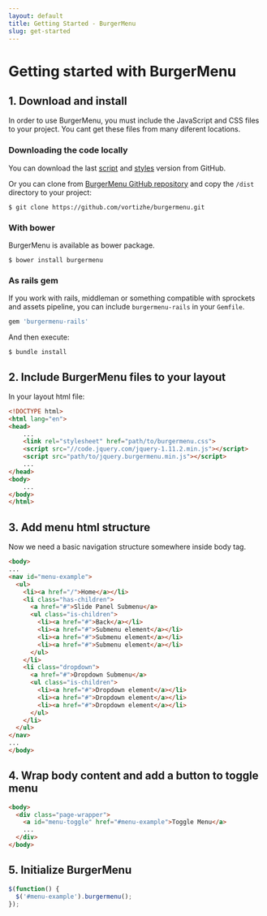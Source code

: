 ```yaml
---
layout: default
title: Getting Started - BurgerMenu
slug: get-started
---
```


# Getting started with BurgerMenu

## 1. Download and install

In order to use BurgerMenu, you must include the JavaScript and CSS files to your project. You cant get these files from many diferent locations.

### Downloading the code locally

You can download the last [script](https://raw.githubusercontent.com/vortizhe/burgermenu/master/dist/jquery.burgermenu.min.js) and [styles](https://raw.githubusercontent.com/vortizhe/burgermenu/master/dist/burgermenu.css) version from GitHub.

Or you can clone from [BurgerMenu GitHub repository](https://github.com/vortizhe/burgermenu) and copy the `/dist` directory to your project:

```
$ git clone https://github.com/vortizhe/burgermenu.git
```

### With bower

BurgerMenu is available as bower package.

```
$ bower install burgermenu
```

### As rails gem

If you work with rails, middleman or something compatible with sprockets and assets pipeline, you can include `burgermenu-rails` in your `Gemfile`.

```ruby
gem 'burgermenu-rails'
```

And then execute:

```
$ bundle install
```


## 2. Include BurgerMenu files to your layout

In your layout html file:

```html
<!DOCTYPE html>
<html lang="en">
<head>
    ...
    <link rel="stylesheet" href="path/to/burgermenu.css">
    <script src="//code.jquery.com/jquery-1.11.2.min.js"></script>
    <script src="path/to/jquery.burgermenu.min.js"></script>
    ...
</head>
<body>
    ...
</body>
</html> 
```

## 3. Add menu html structure

Now we need a basic navigation structure somewhere inside body tag.

```html
<body>
...
<nav id="menu-example">
  <ul>
    <li><a href="/">Home</a></li>
    <li class="has-children">
      <a href="#">Slide Panel Submenu</a>
      <ul class="is-children">
        <li><a href="#">Back</a></li>
        <li><a href="#">Submenu element</a></li>
        <li><a href="#">Submenu element</a></li>
        <li><a href="#">Submenu element</a></li>
      </ul>
    </li>
    <li class="dropdown">
      <a href="#">Dropdown Submenu</a>
      <ul class="is-children">
        <li><a href="#">Dropdown element</a></li>
        <li><a href="#">Dropdown element</a></li>
        <li><a href="#">Dropdown element</a></li>
      </ul>
    </li>
  </ul>
</nav>
...
</body>
```


## 4. Wrap body content and add a button to toggle menu

```html
<body>
  <div class="page-wrapper">
  	<a id="menu-toggle" href="#menu-example">Toggle Menu</a>
  	...
  </div>
</body>
```

## 5. Initialize BurgerMenu

```js
$(function() {
  $('#menu-example').burgermenu();
});
```




